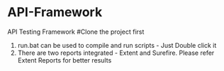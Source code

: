 # API-Framework
API Testing Framework
#Clone the project first
1. run.bat can be used to compile and run scripts - Just Double click it
2. There are two reports integrated - Extent and Surefire. Please refer Extent Reports for better results

